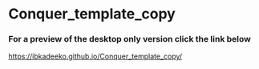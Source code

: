 # Conquer_template_copy

### For a preview of the desktop only version click the link below
https://ibkadeeko.github.io/Conquer_template_copy/
